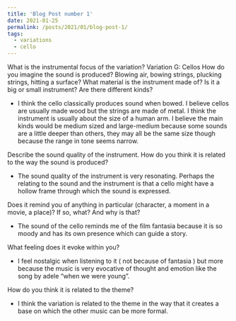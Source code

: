 ```yaml
---
title: 'Blog Post number 1'
date: 2021-01-25
permalink: /posts/2021/01/blog-post-1/
tags:
  - variations
  - cello
---
```



 What is the instrumental focus of the variation?
Variation G: Cellos
How do you imagine the sound is produced? Blowing air, bowing strings, plucking strings, hitting a surface? What material is the instrument made of? Is it a big or small instrument? Are there different kinds? 


* I think the cello classically produces sound when bowed. I believe cellos are usually made wood but the strings are made of metal. I think the instrument is usually about the size of a human arm. I believe the main kinds would be medium sized and large-medium because some sounds are a little deeper than others, they may all be the same size though because the range in tone seems narrow. 


Describe the sound quality of the instrument. How do you think it is related to the way the sound is produced?


* The sound quality of the instrument is very resonating. Perhaps the relating to the sound and the instrument is that a cello might have a hollow frame through which the sound is expressed. 


Does it remind you of anything in particular (character, a moment in a movie, a place)? If so, what? And why is that?


* The sound of the cello reminds me of the film fantasia because it is so moody and has its own presence which can guide a story.


What feeling does it evoke within you?


* I feel nostalgic when listening to it ( not because of fantasia ) but more because the music is  very evocative of thought and emotion like the song by adele “when we were young”.


How do you think it is related to the theme? 


* I think the variation is related to the theme in the way that it creates a base on which the other music can be more formal.

